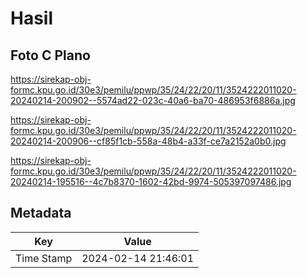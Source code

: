 # Hasil

## Foto C Plano

https://sirekap-obj-formc.kpu.go.id/30e3/pemilu/ppwp/35/24/22/20/11/3524222011020-20240214-200902--5574ad22-023c-40a6-ba70-486953f6886a.jpg

https://sirekap-obj-formc.kpu.go.id/30e3/pemilu/ppwp/35/24/22/20/11/3524222011020-20240214-200906--cf85f1cb-558a-48b4-a33f-ce7a2152a0b0.jpg

https://sirekap-obj-formc.kpu.go.id/30e3/pemilu/ppwp/35/24/22/20/11/3524222011020-20240214-195516--4c7b8370-1602-42bd-9974-505397097486.jpg


## Metadata

| Key        | Value               |
| ---------- | ------------------- |
| Time Stamp | 2024-02-14 21:46:01 |



